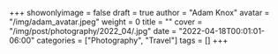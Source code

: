 +++
showonlyimage = false
draft = true
author = "Adam Knox"
avatar = "/img/adam_avatar.jpeg"
weight = 0
title = ""
cover = "/img/post/photography/2022_04/.jpg"
date = "2022-04-18T00:01:01-06:00"
categories = ["Photography", "Travel"]
tags = []
+++
<!--more-->
